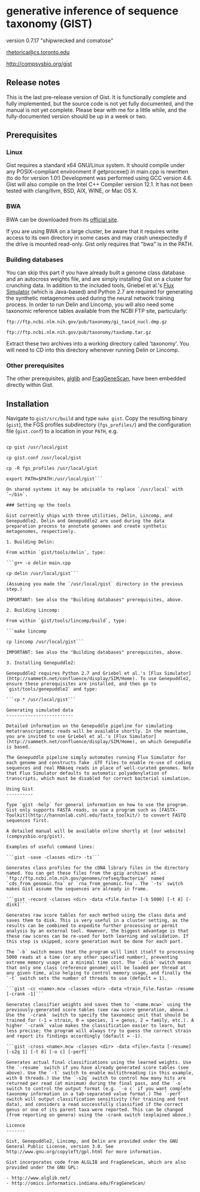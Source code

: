 generative inference of sequence taxonomy (GIST)
================================================

version 0.7.17 "shipwrecked and comatose"

rhetorica@cs.toronto.edu

http://compsysbio.org/gist

Release notes
-------------

This is the last pre-release version of Gist. It is functionally complete and fully implemented, but the source code is not yet fully documented, and the manual is not yet complete. Please bear with me for a little while, and the fully-documented version should be up in a week or two.

Prerequisites
-------------

### Linux

Gist requires a standard x64 GNU/Linux system. It should compile under any POSIX-compliant environment if getprocexe() in main.cpp is rewritten (to do for version 1.0!) Development was performed using GCC version 4.6. Gist will also compile on the Intel C++ Compiler version 12.1. It has not been tested with clang/llvm, BSD, AIX, WINE, or Mac OS X.

### BWA

BWA can be downloaded from its [official site](http://bio-bwa.sourceforge.net).

If you are using BWA on a large cluster, be aware that it requires write access to its own directory in some cases and may crash unexpectedly if the drive is mounted read-only. Gist only requires that "bwa" is in the PATH.

### Building databases

You can skip this part if you have already built a genome class database and an autocross weights file, and are simply installing Gist on a cluster for crunching data. In addition to the included tools, Griebel et al.'s [Flux Simulator](http://sammeth.net/confluence/display/SIM/Home) (which is Java-based) and Python 2.7 are required for generating the synthetic metagenomes used during the neural network training process. In order to run Delin and Lincomp, you will also need some taxonomic reference tables available from the NCBI FTP site, particularly:

`ftp://ftp.ncbi.nlm.nih.gov/pub/taxonomy/gi_taxid_nucl.dmp.gz`

`ftp://ftp.ncbi.nlm.nih.gov/pub/taxonomy/taxdump.tar.gz`

Extract these two archives into a working directory called 'taxonomy'. You will need to CD into this directory whenever running Delin or Lincomp.

### Other prerequisites

The other prerequisites, [alglib](http://www.alglib.net/) and [FragGeneScan](http://omics.informatics.indiana.edu/FragGeneScan/), have been embedded directly within Gist.

Installation
------------

Navigate to `gist/src/build` and type `make gist`. Copy the resulting binary (`gist`), the FGS profiles subdirectory (`fgs_profiles/`) and the configuration file (`gist.conf`) to a location in your `PATH`, e.g.

```mkdir /usr/local/gist

cp gist /usr/local/gist

cp gist.conf /usr/local/gist

cp -R fgs_profiles /usr/local/gist

export PATH=$PATH:/usr/local/gist```

On shared systems it may be advisable to replace `/usr/local` with `~/bin`.

### Setting up the tools

Gist currently ships with three utilities, Delin, Lincomp, and Genepuddle2. Delin and Genepuddle2 are used during the data preparation process to annotate genomes and create synthetic metagenomes, respectively.  

1. Building Delin:

From within `gist/tools/delin`, type:

```g++ -o delin main.cpp

cp delin /usr/local/gist```

(Assuming you made the `/usr/local/gist` directory in the previous step.)

IMPORTANT: See also the "Building databases" prerequisites, above.

2. Building Lincomp:

From within `gist/tools/lincomp/build`, type:

```make lincomp

cp lincomp /usr/local/gist```

IMPORTANT: See also the "Building databases" prerequisites, above.

3. Installing Genepuddle2:

Genepuddle2 requires Python 2.7 and Griebel et al.'s [Flux Simulator](http://sammeth.net/confluence/display/SIM/Home). To use Genepuddle2, ensure these prerequisites are installed, and then go to `gist/tools/genepuddle2` and type:

```cp * /usr/local/gist```

Generating simulated data
-------------------------

Detailed information on the Genepuddle pipeline for simulating metatranscriptomic reads will be available shortly. In the meantime, you are invited to use Griebel et al.'s [Flux Simulator](http://sammeth.net/confluence/display/SIM/Home), on which Genepuddle is based.

The Genepuddle pipeline simply automates running Flux Simulator for each genome and constructs fake .GTF files to enable re-use of coding sequences and real RNAseq reads in place of well-curated genomes. Note that Flux Simulator defaults to automatic polyadenylation of transcripts, which must be disabled for correct bacterial simulation.

Using Gist
----------

Type `gist -help` for general information on how to use the program. Gist only supports FASTA reads, so use a program such as [FASTX-Toolkit](http://hannonlab.cshl.edu/fastx_toolkit/) to convert FASTQ sequences first.

A detailed manual will be available online shortly at [our website](compsysbio.org/gist).

Examples of useful command lines:

```gist -save -classes <dir> -ts```

Generates class profiles for the cDNA library files in the directory named. You can get these files from the gzip archives at `ftp://ftp.ncbi.nlm.nih.gov/genomes/refseq/bacteria/` named `cds_from_genomic.fna` or `rna_from_genomic.fna`. The `-ts` switch makes Gist assume the sequences are already in frame.

```gist -record -classes <dir> -data <file.fasta> [-b 5000] [-t 8] [-disk]```

Generates raw score tables for each method using the class data and saves them to disk. This is very useful in a cluster setting, as the results can be combined to expedite further processing or permit analysis by an external tool. However, the biggest advantage is that these raw scores can be re-used for both learning and validation. If this step is skipped, score generation must be done for each part.

The `-b` switch means that the program will limit itself to processing 5000 reads at a time (or any other specified number), preventing extreme memory usage at a minimal time cost. The `-disk` switch means that only one class (reference genome) will be loaded per thread at any given time, also helping to control memory usage, and finally the `-t` switch sets the number of threads to use (default = 1).

```gist -cc <name>.mcw -classes <dir> -data <train_file.fasta> -resume [-crank -1]```

Generates classifier weights and saves them to `<name.mcw>` using the previously-generated score tables (see raw score generation, above.) Use the `-crank` switch to specify the taxonomic unit that should be trained for (-1 = strain, 0 = species, 1 = genus, 2 = family, etc.). A higher `-crank` value makes the classification easier to learn, but less precise; the program will always try to guess the correct strain and report its findings accordingly (default = -1).

```gist -cross <name>.mcw -classes <dir> -data <file>.fasta [-resume] [-s2q 1] [-t 8] [-o c] [-perf]```

Generates actual final classifications using the learned weights. Use the `-resume` switch if you have already generated score tables (see above). Use the `-t` switch to enable multithreading (in this example, with 8 threads.) Use the `-s2q` switch to control how many hits are returned per read (at minimum) during the final pass, and the `-o` switch to control the output format (e.g. `-o c` if you want complete taxonomy information in a tab-separated value format.) The `-perf` switch will output classification sensitivity (for training and test data), and considers a read successfully classified if the correct genus or one of its parent taxa were reported. This can be changed (from reporting on genera) using the -crank switch (explained above.)

Licence
-------

Gist, Genepuddle2, Lincomp, and Delin are provided under the GNU General Public License, version 3.0. See http://www.gnu.org/copyleft/gpl.html for more information.

Gist incorporates code from ALGLIB and FragGeneScan, which are also provided under the GNU GPL:

- http://www.alglib.net/
- http://omics.informatics.indiana.edu/FragGeneScan/
